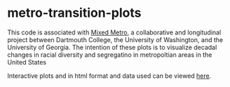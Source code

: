 # metro-transition-plots
This code is associated with [Mixed Metro](http://mixedmetro.com), a collaborative and longitudinal project 
between Dartmouth College, the University of Washington, and the University of Georgia.
The intention of these plots is to visualize decadal changes in racial diversity and segregatino in metropoltian areas in the United States

Interactive plots and in html format and data used can be viewed [here](http://mixedmetro.com).
